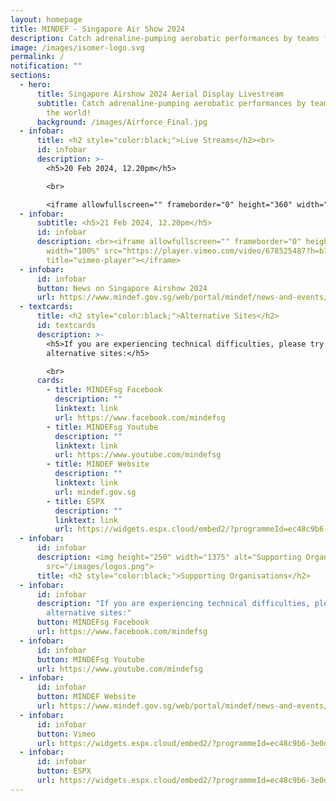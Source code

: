 ```yaml
---
layout: homepage
title: MINDEF - Singapore Air Show 2024
description: Catch adrenaline-pumping aerobatic performances by teams from around the world!
image: /images/isomer-logo.svg
permalink: /
notification: ""
sections:
  - hero:
      title: Singapore Airshow 2024 Aerial Display Livestream
      subtitle: Catch adrenaline-pumping aerobatic performances by teams from around
        the world!
      background: /images/Airforce_Final.jpg
  - infobar:
      title: <h2 style="color:black;">Live Streams</h2><br>
      id: infobar
      description: >-
        <h5>20 Feb 2024, 12.20pm</h5>

        <br>

        <iframe allowfullscreen="" frameborder="0" height="360" width="100%" src="https://player.vimeo.com/video/678525487?h=b730a0335b" title="vimeo-player"></iframe>
  - infobar:
      subtitle: <h5>21 Feb 2024, 12.20pm</h5>
      id: infobar
      description: <br><iframe allowfullscreen="" frameborder="0" height="360"
        width="100%" src="https://player.vimeo.com/video/678525487?h=b730a0335b"
        title="vimeo-player"></iframe>
  - infobar:
      id: infobar
      button: News on Singapore Airshow 2024
      url: https://www.mindef.gov.sg/web/portal/mindef/news-and-events/latest-releases/article-detail/2022/February/11feb22_nr
  - textcards:
      title: <h2 style="color:black;">Alternative Sites</h2>
      id: textcards
      description: >-
        <h5>If you are experiencing technical difficulties, please try these
        alternative sites:</h5>

        <br>
      cards:
        - title: MINDEFsg Facebook
          description: ""
          linktext: link
          url: https://www.facebook.com/mindefsg
        - title: MINDEFsg Youtube
          description: ""
          linktext: link
          url: https://www.youtube.com/mindefsg
        - title: MINDEF Website
          description: ""
          linktext: link
          url: mindef.gov.sg
        - title: ESPX
          description: ""
          linktext: link
          url: https://widgets.espx.cloud/embed2/?programmeId=ec48c9b6-3e0d-4869-b9a4-75a2e8d480ab&podId=b85f3bb5-4c3a-474b-ba5f-ffcae4cbd1b9
  - infobar:
      id: infobar
      description: <img height="250" width="1375" alt="Supporting Organisation logos"
        src="/images/logos.png">
      title: <h2 style="color:black;">Supporting Organisations</h2>
  - infobar:
      id: infobar
      description: "If you are experiencing technical difficulties, please try these
        alternative sites:"
      button: MINDEFsg Facebook
      url: https://www.facebook.com/mindefsg
  - infobar:
      id: infobar
      button: MINDEFsg Youtube
      url: https://www.youtube.com/mindefsg
  - infobar:
      id: infobar
      button: MINDEF Website
      url: https://www.mindef.gov.sg/web/portal/mindef/news-and-events/latest-releases/article-detail/2022/sa2022
  - infobar:
      id: infobar
      button: Vimeo
      url: https://widgets.espx.cloud/embed2/?programmeId=ec48c9b6-3e0d-4869-b9a4-75a2e8d480ab&podId=b85f3bb5-4c3a-474b-ba5f-ffcae4cbd1b9
  - infobar:
      id: infobar
      button: ESPX
      url: https://widgets.espx.cloud/embed2/?programmeId=ec48c9b6-3e0d-4869-b9a4-75a2e8d480ab&podId=b85f3bb5-4c3a-474b-ba5f-ffcae4cbd1b9
---
```

